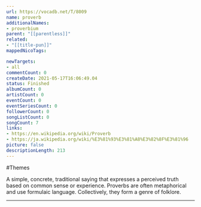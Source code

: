 ```yaml
---
url: https://vocadb.net/T/8009
name: proverb
additionalNames: 
- proverbium
parent: "[[parentless]]"
related:
- "[[title-pun]]"
mappedNicoTags:

newTargets:
- all
commentCount: 0
createDate: 2021-05-17T16:06:49.04
status: Finished
albumCount: 0
artistCount: 0
eventCount: 0
eventSeriesCount: 0
followerCount: 0
songListCount: 0
songCount: 7
links: 
- https://en.wikipedia.org/wiki/Proverb
- https://ja.wikipedia.org/wiki/%E3%81%93%E3%81%A8%E3%82%8F%E3%81%96
picture: false
descriptionLength: 213
---
```


#Themes

A simple, concrete, traditional saying that expresses a perceived truth based on common sense or experience. Proverbs are often metaphorical and use formulaic language. Collectively, they form a genre of folklore.

---

